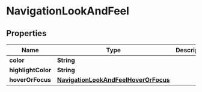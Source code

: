 # NavigationLookAndFeel

## Properties
Name | Type | Description | Notes
------------ | ------------- | ------------- | -------------
**color** | **String** |  | 
**highlightColor** | **String** |  |  [optional]
**hoverOrFocus** | [**NavigationLookAndFeelHoverOrFocus**](NavigationLookAndFeelHoverOrFocus.md) |  | 
